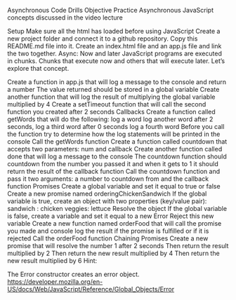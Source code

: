Asynchronous Code Drills
Objective
Practice Asynchronous JavaScript concepts discussed in the video lecture

Setup
Make sure all the html has loaded before using JavaScript
Create a new project folder and connect it to a github repository. Copy this README.md file into it.
Create an index.html file and an app.js file and link the two together.
Async: Now and later
JavaScript programs are executed in chunks. Chunks that execute now and others that will execute later. Let’s explore that concept.

Create a function in app.js that will log a message to the console and return a number
The value returned should be stored in a global variable
Create another function that will log the result of multiplying the global variable multiplied by 4
Create a setTimeout function that will call the second function you created after 2 seconds
Callbacks
Create a function called getWords that will do the following:
log a word
log another word after 2 seconds,
log a third word after 0 seconds
log a fourth word
Before you call the function try to determine how the log statements will be printed in the console
Call the getWords function
Create a function called countdown that accepts two parameters: num and callback
Create another function called done that will log a message to the console
The countdown function should countdown from the number you passed it and when it gets to 1 it should return the result of the callback function
Call the countdown function and pass it two arguments: a number to countdown from and the callback function
Promises
Create a global variable and set it equal to true or false
Create a new promise named orderingChickenSandwich
If the global variable is true, create an object with two properties (key/value pair):
sandwich : chicken
veggies: lettuce
Resolve the object
If the global variable is false, create a variable and set it equal to a new Error
Reject this new variable
Create a new function named orderFood that will call the promise you made and console log the result if the promise is fulfilled or if it is rejected
Call the orderFood function
Chaining Promises
Create a new promise that will resolve the number 1 after 2 seconds
Then return the result multiplied by 2
Then return the new result multiplied by 4
Then return the new result multiplied by 6
Hint:

The Error constructor creates an error object. https://developer.mozilla.org/en-US/docs/Web/JavaScript/Reference/Global_Objects/Error